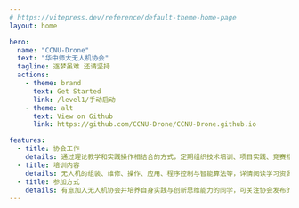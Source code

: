 ```yaml
---
# https://vitepress.dev/reference/default-theme-home-page
layout: home

hero:
  name: "CCNU-Drone"
  text: "华中师大无人机协会"
  tagline: 逐梦虽难 还请坚持
  actions:
    - theme: brand
      text: Get Started
      link: /level1/手动启动
    - theme: alt
      text: View on Github
      link: https://github.com/CCNU-Drone/CCNU-Drone.github.io

features:
  - title: 协会工作
    details: 通过理论教学和实践操作相结合的方式，定期组织技术培训、项目实践、竞赛指导等各类活动，帮助同学们逐步掌握无人机技术的核心知识和技能，体验无人机技术带来的无限乐趣
  - title: 培训内容
    details: 无人机的组装、维修、操作、应用、程序控制与智能算法等，详情阅读学习资源部分
  - title: 参加方式
    details: 有意加入无人机协会并培养自身实践与创新思维能力的同学，可关注协会发布的招募信息，按照要求提交申请并参加面试。通过面试的同学将成为协会的正式会员，享受协会提供的各项培训和服务。
---
```


